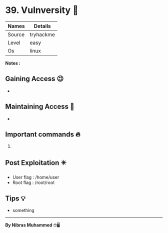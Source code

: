 # 39. Vulnversity 🧭
Names | Details
--------|-----
Source | tryhackme
Level | easy
Os | linux

**Notes :**




## Gaining Access 😉
- 



## Maintaining Access 🥷
- 


## Important commands 🔥
1. 

## Post Exploitation ✴️
- User flag : /home/user
- Root flag : /root/root
## Tips 💡
- something


--------------------------------
**By Nibras Muhammed** 🤓🖥️